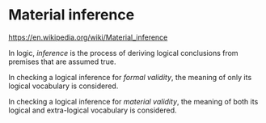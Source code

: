 # Material inference

https://en.wikipedia.org/wiki/Material_inference

In logic, *inference* is the process of deriving logical conclusions from premises that are assumed true.

In checking a logical inference for *formal validity*, the meaning of only its logical vocabulary is considered.

In checking a logical inference for *material validity*, the meaning of both its logical and extra-logical vocabulary is considered.
